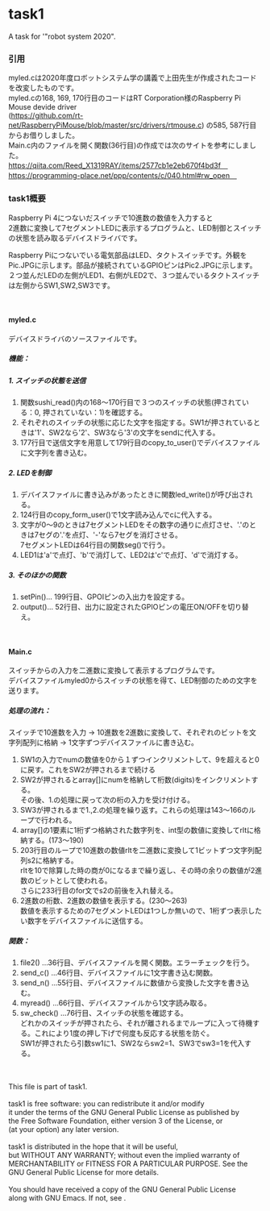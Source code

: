 # task1
A task for '"robot system 2020".

### 引用
myled.cは2020年度ロボットシステム学の講義で上田先生が作成されたコードを改変したものです。<br>
myled.cの168, 169, 170行目のコードはRT Corporation様のRaspberry Pi Mouse devide driver</br>
(https://github.com/rt-net/RaspberryPiMouse/blob/master/src/drivers/rtmouse.c) の585, 587行目からお借りしました。</br>
Main.c内のファイルを開く関数(36行目)の作成では次のサイトを参考にしました。</br>
https://qiita.com/Reed_X1319RAY/items/2577cb1e2eb670f4bd3f　</br>
https://programming-place.net/ppp/contents/c/040.html#rw_open　</br>

### task1概要
Raspberry Pi 4につないだスイッチで10進数の数値を入力すると</br>
2進数に変換して7セグメントLEDに表示するプログラムと、LED制御とスイッチの状態を読み取るデバイスドライバです。</br>

Raspberry Piにつないでいる電気部品はLED、タクトスイッチです。外観をPic.JPGに示します。部品が接続されているGPIOピンはPic2.JPGに示します。</br>
２つ並んだLEDの左側がLED1、右側がLED2で、３つ並んでいるタクトスイッチは左側からSW1,SW2,SW3です。</br>

</br>

#### myled.c

デバイスドライバのソースファイルです。</br>

##### 機能：</br>
##### 1. スイッチの状態を送信</br>
  1. 関数sushi_read()内の168～170行目で３つのスイッチの状態(押されている：0, 押されていない：1)を確認する。</br>
  2. それぞれのスイッチの状態に応じた文字を指定する。SW1が押されているときは'1'、SW2なら'2'、SW3なら'3'の文字をsendに代入する。</br>
  3. 177行目で送信文字を用意して179行目のcopy_to_user()でデバイスファイルに文字列を書き込む。</br>

##### 2. LEDを制御</br>
  1. デバイスファイルに書き込みがあったときに関数led_write()が呼び出される。</br>
  2. 124行目のcopy_form_user()で1文字読み込んでcに代入する。</br>
  3. 文字が0～9のときは7セグメントLEDをその数字の通りに点灯させ、'.'のときは7セグの'.'を点灯、'-'なら7セグを消灯させる。</br>7セグメントLEDは64行目の関数seg()で行う。</br>
  4. LED1は'a'で点灯、'b'で消灯して、LED2は'c'で点灯、'd'で消灯する。</br>

##### 3. そのほかの関数</br>
  1. setPin()...  199行目、GPOIピンの入出力を設定する。</br>
  2. output()...  52行目、出力に設定されたGPIOピンの電圧ON/OFFを切り替え。</br>

</br>

#### Main.c
スイッチからの入力を二進数に変換して表示するプログラムです。</br>
デバイスファイルmyled0からスイッチの状態を得て、LED制御のための文字を送ります。</br>
##### 処理の流れ：</br>
  スイッチで10進数を入力 → 10進数を2進数に変換して、それぞれのビットを文字列配列に格納 → 1文字ずつデバイスファイルに書き込む。</br>
  1. SW1の入力でnumの数値を0から１ずつインクリメントして、9を超えると0に戻す。これをSW2が押されるまで続ける
  2. SW2が押されるとarray[]にnumを格納して桁数(digits)をインクリメントする。</br>その後、1.の処理に戻って次の桁の入力を受け付ける。
  3. SW3が押されるまで1.,2.の処理を繰り返す。これらの処理は143～166のループで行われる。
  4. array[]の1要素に1桁ずつ格納された数字列を、int型の数値に変換してrltに格納する。(173～190)
  5. 203行目のループで10進数の数値rltを二進数に変換して1ビットずつ文字列配列s2に格納する。</br>rltを10で除算した時の商が0になるまで繰り返し、その時の余りの数値が2進数のビットとして使われる。</br>さらに233行目のfor文でs2の前後を入れ替える。</br>
  6. 2進数の桁数、2進数の数値を表示する。(230～263)</br>数値を表示するための7セグメントLEDは1つしか無いので、1桁ずつ表示したい数字をデバイスファイルに送信する。

##### 関数：</br>
  1. file2()  ...36行目、デバイスファイルを開く関数。エラーチェックを行う。</br>
  2. send_c() ...46行目、デバイスファイルに1文字書き込む関数。</br>
  3. send_n() ...55行目、デバイスファイルに数値から変換した文字を書き込む。</br>
  4. myread() ...66行目、デバイスファイルから1文字読み取る。</br>
  5. sw_check() ...76行目、スイッチの状態を確認する。</br>
  どれかのスイッチが押されたら、それが離されるまでループに入って待機する。これにより1度の押し下げで何度も反応する状態を防ぐ。</br>SW1が押されたら引数sw1に1、SW2ならsw2=1、SW3でsw3=1を代入する。

</br>
</br>
This file is part of task1.</br>
</br>
task1 is free software: you can redistribute it and/or modify</br>
it under the terms of the GNU General Public License as published by</br>
the Free Software Foundation, either version 3 of the License, or</br>
(at your option) any later version.</br>
</br>
task1 is distributed in the hope that it will be useful,</br>
but WITHOUT ANY WARRANTY; without even the implied warranty of</br>
MERCHANTABILITY or FITNESS FOR A PARTICULAR PURPOSE.  See the</br>
GNU General Public License for more details.</br>
</br>
You should have received a copy of the GNU General Public License</br>
along with GNU Emacs.  If not, see <https://www.gnu.org/licenses/>.
